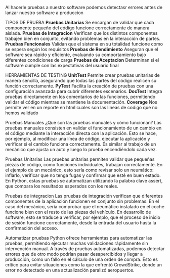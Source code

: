 Al hacerle pruebas a nuestro software podemos detectasr errores antes de lanzar nuestro software a produccion 

TIPOS DE PRUEBA
    **Pruebas Unitarias**
     Se encargan de validar que cada componente pequeño del código funcione correctamente de manera aislada.
    **Pruebas de Integracion**
     Verifican que los distintos componentes trabajen bien en conjunto, evitando problemas en la interacción de partes.
    **Pruebas Funcionales**
     Validan que el sistema en su totalidad funcione como se espera según los requisitos
    **Pruebas de Rendimiento**
     Aseguran que el software sea rápido y eficiente, evaluando su comportamiento bajo diferentes condiciones de carga
    **Pruebas de Aceptacion**
     Determinan si el software cumple con las expectativas del usuario final

HERRAMIENTAS DE TESTING
    **UnitTest**
    Permite crear pruebas unitarias de manera sencilla, asegurando que todas las partes del código realicen su función correctamente.
    **PyTest**
    Facilita la creación de pruebas con una configuración avanzada para cubrir diferentes escenarios.
    **DocTest**
    Integra pruebas directamente en los comentarios de las funciones, permitiendo validar el código mientras se mantiene la documentación.
    **Coverage**
    Nos permite ver en un reporte  en html cuales son las lineas de codigo que no hemos validado 


Pruebas Manuales 
¿Qué son las pruebas manuales y cómo funcionan?
Las pruebas manuales consisten en validar el funcionamiento de un cambio en el código mediante la interacción directa con la aplicación. Esto se hace, por ejemplo, al modificar una línea de código, ejecutar la aplicación y verificar si el cambio funciona correctamente. Es similar al trabajo de un mecánico que ajusta un auto y luego lo prueba encendiéndolo cada vez.

Pruebas Unitarias
Las pruebas unitarias permiten validar que pequeñas piezas de código, como funciones individuales, trabajan correctamente. En el ejemplo de un mecánico, esto sería como revisar solo un neumático: inflarlo, verificar que no tenga fugas y confirmar que esté en buen estado. En Python, estas pruebas se automatizan utilizando la palabra clave assert, que compara los resultados esperados con los reales.

Pruebas de integracion
Las pruebas de integración verifican que diferentes componentes de la aplicación funcionen en conjunto sin problemas. En el caso del mecánico, sería comprobar que el neumático instalado en el coche funcione bien con el resto de las piezas del vehículo. En desarrollo de software, esto se traduce a verificar, por ejemplo, que el proceso de inicio de sesión funcione correctamente, desde la entrada del usuario hasta la confirmación del acceso.

Automatizar pruebas 
Python ofrece herramientas para automatizar las pruebas, permitiendo ejecutar muchas validaciones rápidamente sin intervención manual. A través de pruebas automatizadas, podemos detectar errores que de otro modo podrían pasar desapercibidos y llegar a producción, como un fallo en el cálculo de una orden de compra. Esto es crítico para evitar situaciones como la que enfrentó CrowdStrike, donde un error no detectado en una actualización paralizó aeropuertos.